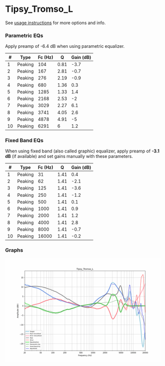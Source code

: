 # Tipsy_Tromso_L
See [usage instructions](https://github.com/jaakkopasanen/AutoEq#usage) for more options and info.

### Parametric EQs
Apply preamp of -6.4 dB when using parametric equalizer.

|   # | Type    |   Fc (Hz) |    Q |   Gain (dB) |
|-----|---------|-----------|------|-------------|
|   1 | Peaking |       104 | 0.81 |        -3.7 |
|   2 | Peaking |       167 | 2.81 |        -0.7 |
|   3 | Peaking |       276 | 2.19 |        -0.9 |
|   4 | Peaking |       680 | 1.36 |         0.3 |
|   5 | Peaking |      1285 | 1.33 |         1.4 |
|   6 | Peaking |      2168 | 2.53 |        -2   |
|   7 | Peaking |      3029 | 2.27 |         6.1 |
|   8 | Peaking |      3741 | 4.05 |         2.6 |
|   9 | Peaking |      4878 | 4.91 |        -5   |
|  10 | Peaking |      6291 | 6    |         1.2 |

### Fixed Band EQs
When using fixed band (also called graphic) equalizer, apply preamp of **-3.1 dB** (if available) and set gains manually with these parameters.

|   # | Type    |   Fc (Hz) |    Q |   Gain (dB) |
|-----|---------|-----------|------|-------------|
|   1 | Peaking |        31 | 1.41 |         0.4 |
|   2 | Peaking |        62 | 1.41 |        -2.1 |
|   3 | Peaking |       125 | 1.41 |        -3.6 |
|   4 | Peaking |       250 | 1.41 |        -1.2 |
|   5 | Peaking |       500 | 1.41 |         0.1 |
|   6 | Peaking |      1000 | 1.41 |         0.9 |
|   7 | Peaking |      2000 | 1.41 |         1.2 |
|   8 | Peaking |      4000 | 1.41 |         2.8 |
|   9 | Peaking |      8000 | 1.41 |        -0.7 |
|  10 | Peaking |     16000 | 1.41 |        -0.2 |

### Graphs
![](./Tipsy_Tromso_L.png)
